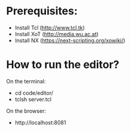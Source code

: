 # Prerequisites:

* Install Tcl (http://www.tcl.tk)
* Install XoT (http://media.wu.ac.at)
* Install NX (https://next-scripting.org/xowiki/)

# How to run the editor?

On the terminal:

* cd code/editor/
* tclsh server.tcl

On the browser:

* http://localhost:8081
